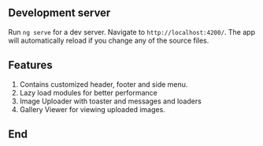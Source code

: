 ## Development server

Run `ng serve` for a dev server. Navigate to `http://localhost:4200/`. The app will automatically reload if you change any of the source files.

## Features

1. Contains customized header, footer and side menu.
2. Lazy load modules for better performance
3. Image Uploader with toaster and messages and loaders
4. Gallery Viewer for viewing uploaded images.


## End
